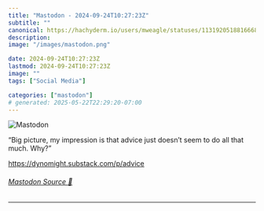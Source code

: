```yaml
---
title: "Mastodon - 2024-09-24T10:27:23Z"
subtitle: ""
canonical: https://hachyderm.io/users/mweagle/statuses/113192051881666874
description:
image: "/images/mastodon.png"

date: 2024-09-24T10:27:23Z
lastmod: 2024-09-24T10:27:23Z
image: ""
tags: ["Social Media"]

categories: ["mastodon"]
# generated: 2025-05-22T22:29:20-07:00
---
```

![Mastodon](/images/mastodon.png)

<p>“Big picture, my impression is that advice just doesn’t seem to do all that much. Why?”</p><p><a href="https://dynomight.substack.com/p/advice" target="_blank" rel="nofollow noopener noreferrer" translate="no"><span class="invisible">https://</span><span class="ellipsis">dynomight.substack.com/p/advic</span><span class="invisible">e</span></a></p>


###### [Mastodon Source 🐘](https://hachyderm.io/@mweagle/113192051881666874)

___
